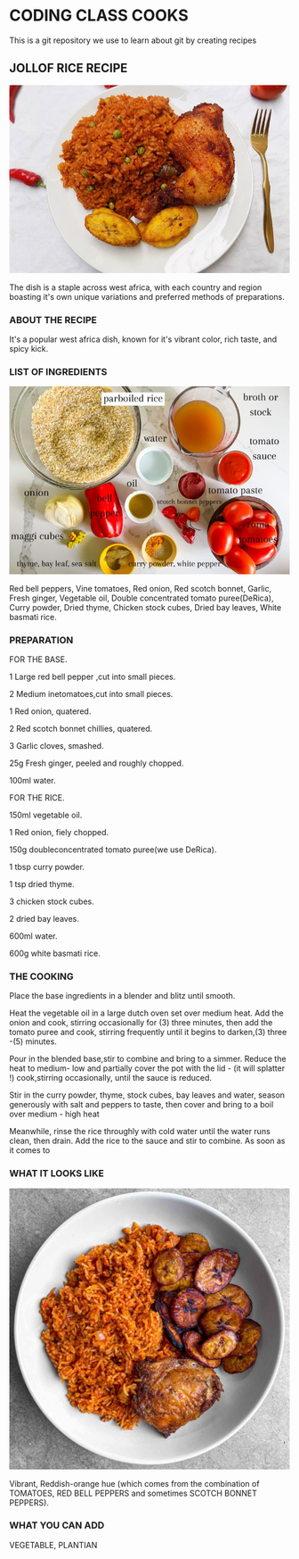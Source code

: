 # CODING CLASS COOKS
This is a git repository we use to learn about git by creating recipes

## JOLLOF RICE RECIPE

![jollofrice](image.png)

The dish is a staple across west africa, with each country and region boasting it's own unique variations and preferred methods of preparations.

### ABOUT THE RECIPE
It's a popular west africa dish, known for it's vibrant color, rich taste, and spicy kick.

### LIST OF INGREDIENTS

![Ingredients of the rice](image-1.png)

Red bell peppers, Vine tomatoes, Red onion, Red scotch bonnet, Garlic, Fresh ginger, Vegetable oil, Double concentrated tomato puree(DeRica), Curry powder, Dried thyme, Chicken stock cubes, Dried bay leaves, White basmati rice.

### PREPARATION

FOR THE BASE.

1 Large red bell pepper ,cut into small pieces.

2 Medium inetomatoes,cut into small pieces.

1 Red onion, quatered.

2 Red scotch bonnet chillies, quatered.

3 Garlic cloves, smashed.

25g  Fresh ginger, peeled and roughly chopped.

100ml water.

FOR THE RICE.

150ml vegetable oil.

1 Red onion, fiely chopped.

150g doubleconcentrated tomato puree(we use DeRica).

1 tbsp curry powder.

1 tsp dried thyme.

3 chicken stock cubes.

2 dried bay leaves.

600ml water.

600g white basmati rice.

### THE COOKING

Place the base ingredients in a blender and blitz until smooth.

Heat the vegetable oil in a large dutch oven set over medium heat. Add the onion and cook, stirring occasionally for (3) three minutes, then add the tomato puree and cook, stirring frequently until it begins to darken,(3) three -(5) minutes.

Pour in the blended base,stir to combine and bring to a simmer. Reduce the heat to medium- low and partially cover the pot with the lid - (it will splatter !) cook,stirring occasionally, until the sauce is reduced.

Stir in the curry powder, thyme, stock cubes, bay leaves and water, season generously with salt and peppers to taste, then cover and bring to a boil over medium - high heat

Meanwhile, rinse the rice throughly with cold water until the water runs clean, then drain. Add the rice to the sauce and stir to combine. As soon as it comes to 


### WHAT IT LOOKS LIKE

![Jollof rice with fried plantian and Chicken](jollof-rice.jpg)

Vibrant, Reddish-orange hue (which comes from the combination of TOMATOES, RED BELL PEPPERS and sometimes SCOTCH BONNET PEPPERS).

### WHAT YOU CAN ADD
VEGETABLE, PLANTIAN